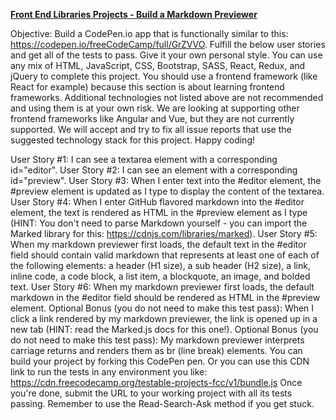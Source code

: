 **[Front End Libraries Projects - Build a Markdown Previewer](https://learn.freecodecamp.org/front-end-libraries/front-end-libraries-projects/build-a-markdown-previewer)**

Objective: Build a CodePen.io app that is functionally similar to this: https://codepen.io/freeCodeCamp/full/GrZVVO.
Fulfill the below user stories and get all of the tests to pass. Give it your own personal style.
You can use any mix of HTML, JavaScript, CSS, Bootstrap, SASS, React, Redux, and jQuery to complete this project. You should use a frontend framework (like React for example) because this section is about learning frontend frameworks. Additional technologies not listed above are not recommended and using them is at your own risk. We are looking at supporting other frontend frameworks like Angular and Vue, but they are not currently supported. We will accept and try to fix all issue reports that use the suggested technology stack for this project. Happy coding!

User Story #1: I can see a textarea element with a corresponding id="editor".
User Story #2: I can see an element with a corresponding id="preview".
User Story #3: When I enter text into the #editor element, the #preview element is updated as I type to display the content of the textarea.
User Story #4: When I enter GitHub flavored markdown into the #editor element, the text is rendered as HTML in the #preview element as I type (HINT: You don't need to parse Markdown yourself - you can import the Marked library for this: https://cdnjs.com/libraries/marked).
User Story #5: When my markdown previewer first loads, the default text in the #editor field should contain valid markdown that represents at least one of each of the following elements: a header (H1 size), a sub header (H2 size), a link, inline code, a code block, a list item, a blockquote, an image, and bolded text.
User Story #6: When my markdown previewer first loads, the default markdown in the #editor field should be rendered as HTML in the #preview element.
Optional Bonus (you do not need to make this test pass): When I click a link rendered by my markdown previewer, the link is opened up in a new tab (HINT: read the Marked.js docs for this one!).
Optional Bonus (you do not need to make this test pass): My markdown previewer interprets carriage returns and renders them as br (line break) elements.
You can build your project by forking this CodePen pen. Or you can use this CDN link to run the tests in any environment you like: https://cdn.freecodecamp.org/testable-projects-fcc/v1/bundle.js
Once you're done, submit the URL to your working project with all its tests passing.
Remember to use the Read-Search-Ask method if you get stuck.